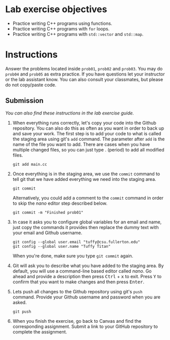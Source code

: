 # Lab exercise objectives
* Practice writing C++ programs using functions.
* Practice writing C++ programs with ``for`` loops.
* Practice writing C++ programs with ``std::vector`` and ``std::map``.

# Instructions
Answer the problems located inside `prob01`, `prob02` and `prob03`. You may do `prob04` and `prob05` as extra practice. If you have questions let your instructor or the lab assistant know. You can also consult your classmates, but please do not copy/paste code.

## Submission
*You can also find these instructions in the lab exercise guide.*

1. When everything runs correctly, let's copy your code into the Github repository. You can also do this as often as you want in order to back up and save your work. The first step is to add your code to what is called the staging area using git's `add` command. The parameter after `add` is the name of the file you want to add. There are cases when you have multiple changed files, so you can just type . (period) to add all modified files.

    ```
    git add main.cc
    ```
1. Once everything is in the staging area, we use the `commit` command to tell git that we have added everything we need into the staging area.

    ```
    git commit
    ```
    Alternatively, you could add a comment to the `commit` command in order to skip the *nano* editor step described below.

    ```
    git commit -m "Finished prob01"
    ```
1. In case it asks you  to configure global variables for an email and name, just copy the commands it provides then replace the dummy text with your email and Github username.

    ```
    git config --global user.email "tuffy@csu.fullerton.edu"
    git config --global user.name "Tuffy Titan"
    ```
    When you're done, make sure you type `git commit` again.    
1. Git will ask you to describe what you have added to the staging area. By default, you will use a command-line based editor called *nano*. Go ahead and provide a description then press <kbd>Ctrl</kbd> + <kbd>x</kbd> to exit. Press <kbd>Y</kbd> to confirm that you want to make changes and then press <kbd>Enter</kbd>.
1. Lets push all changes to the Github repository using git's `push` command. Provide your Github username and password when you are asked.

    ```
    git push
    ```
1. When you finish the exercise, go back to Canvas and find the corresponding assignment. Submit a link to your GitHub repository to complete the assignment.


